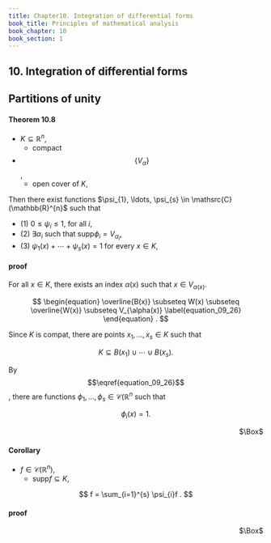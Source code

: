 ```yaml
---
title: Chapter10. Integration of differential forms
book_title: Principles of mathematical analysis
book_chapter: 10
book_section: 1
---
```


## 10. Integration of differential forms

## Partitions of unity

#### Theorem 10.8
* $K \subseteq \mathbb{R}^{n}$,
    * compact
* $$\{V_{\alpha}\}$$,
    * open cover of $K$,

Then there exist functions $\psi_{1}, \ldots, \psi_{s} \in \mathsrc{C}(\mathbb{R}^{n}$ such that

* (1) $0 \le \psi_{i} \le 1$, for all $i$,
* (2) $\exists \alpha_{i}$ such that $\mathrm{supp}\phi_{i} = V_{\alpha_{i}}$,
* (3) $\psi_{1}(x) + \cdots + \psi_{s}(x) = 1$ for every $x \in K$,

#### proof
For all $x \in K$, there exists an index $\alpha(x)$ such that $x \in V_{\alpha(x)}$.

$$
\begin{equation}
    \overline{B(x)}
    \subseteq
    W(x)
    \subseteq
    \overline{W(x)}
    \subseteq
    V_{\alpha(x)}
    \label{equation_09_26}
\end{equation}
    .
$$

Since $K$ is compat, there are points $x_{1}, \ldots, x_{s} \in K$ such that

$$
    K
    \subseteq
    B(x_{1})
    \cup
    \cdots
    \cup
    B(x_{s})
    .
$$

By $$\eqref{equation_09_26}$$, there are functions $\phi_{1}, \ldots, \phi_{s} \in \mathscr{C}(\mathbb{R}^{n}$ such that

$$
    \phi_{i}(x)
    =
    1
    .
$$


<div class="QED" style="text-align: right">$\Box$</div>

#### Corollary
* $f \in \mathscr{C}(\mathbb{R}^{n})$,
    * $\mathrm{supp}f \subseteq K$,

$$
    f
    =
    \sum_{i=1}^{s}
        \psi_{i}f
    .
$$

#### proof

<div class="QED" style="text-align: right">$\Box$</div>

